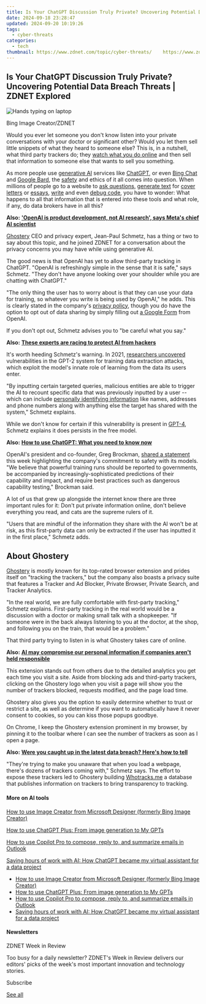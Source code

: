 ```yaml
---
title: Is Your ChatGPT Discussion Truly Private? Uncovering Potential Data Breach Threats | ZDNET Explored
date: 2024-09-18 23:28:47
updated: 2024-09-20 10:19:26
tags:
  - cyber-threats
categories:
  - tech
thumbnail: https://www.zdnet.com/topic/cyber-threats/    https://www.zdnet.com/a/img/resize/cd5c5598df29b1cf884a9648329b4726398e69b2/2023/04/13/2d5ea2ef-2d4f-4e97-b289-e13b37c04115/hands-typing.jpg?width=170&height=96&fit=crop&auto=webp
---
```


## Is Your ChatGPT Discussion Truly Private? Uncovering Potential Data Breach Threats | ZDNET Explored

![Hands typing on laptop](https://www.zdnet.com/a/img/resize/a3fc5bd3c42a830699d0db3a9840b2de39959abc/2023/04/13/2d5ea2ef-2d4f-4e97-b289-e13b37c04115/hands-typing.jpg?auto=webp&width=1280)

Bing Image Creator/ZDNET

Would you ever let someone you don't know listen into your private conversations with your doctor or significant other? Would you let them sell little snippets of what they heard to someone else? This is, in a nutshell, what third party trackers do; they [watch what you do online](https://www.zdnet.com/article/amid-ai-craze-what-will-it-take-for-firms-to-take-data-security-seriously/) and then sell that information to someone else that wants to sell you something. 

As more people use [generative AI](https://www.zdnet.com/article/just-how-big-is-this-new-generative-ai-think-internet-level-disruption/) services like [ChatGPT](https://www.zdnet.com/article/what-is-chatgpt-and-why-does-it-matter-heres-everything-you-need-to-know/), or even [Bing Chat](https://www.zdnet.com/article/what-is-the-new-bing-heres-everything-you-need-to-know/) and [Google Bard](https://www.zdnet.com/article/what-is-google-bard-heres-everything-you-need-to-know/), the [safety](https://www.zdnet.com/article/the-white-house-seeks-your-opinion-on-chatgpt-and-ai-tools-for-safety-policy/) and ethics of it all comes into question. When millions of people go to a website to [ask questions](https://www.zdnet.com/article/how-to-write-better-chatgpt-prompts/), [generate text](https://www.zdnet.com/article/how-to-use-chatgpt/) for [cover letters](https://www.zdnet.com/article/how-to-use-chatgpt-to-write-a-cover-letter/) or [essays](https://www.zdnet.com/article/how-to-use-chatgpt-to-write-an-essay/), [write](https://www.zdnet.com/article/how-to-use-chatgpt-to-write-code/) and even [debug code](https://www.zdnet.com/article/okay-so-chatgpt-just-debugged-my-code-for-real/), you have to wonder: What happens to all that information that is entered into these tools and what role, if any, do data brokers have in all this?

**Also:** [**'OpenAI is product development, not AI research', says Meta's chief AI scientist**](https://www.zdnet.com/article/openai-is-product-development-its-not-ai-research-says-metas-chief-ai-scientist-lecun/)

[Ghostery](https://www.ghostery.com/) CEO and privacy expert, Jean-Paul Schmetz, has a thing or two to say about this topic, and he joined ZDNET for a conversation about the privacy concerns you may have while using generative AI. 

The good news is that OpenAI has yet to allow third-party tracking in ChatGPT. "OpenAI is refreshingly simple in the sense that it is safe," says Schmetz. "They don't have anyone looking over your shoulder while you are chatting with ChatGPT."

"The only thing the user has to worry about is that they can use your data for training, so whatever you write is being used by OpenAI," he adds. This is clearly stated in the company's [privacy policy](https://openai.com/policies/privacy-policy), though you do have the option to opt out of data sharing by simply filling out [a Google Form](https://docs.google.com/forms/d/1t2y-arKhcjlKc1I5ohl9Gb16t6Sq-iaybVFEbLFFjaI/viewform?ts=63cec7c0&edit%5Frequested=true) from OpenAI. 

If you don't opt out, Schmetz advises you to "be careful what you say." 

**Also:** [**These experts are racing to protect AI from hackers**](https://www.zdnet.com/in-depth/innovation/these-experts-are-racing-to-protect-ai-from-hackers-time-is-running-out/#link=%7B%22linkText%22:%22%3Cstrong%3EThese%20experts%20are%20racing%20to%20protect%20AI%20from%20hackers.%20Time%20is%20running%20out%20%3C/strong%3E%22,%22target%22:%22%5Fblank%22,%22href%22:%22https://www.zdnet.com/in-depth/innovation/these-experts-are-racing-to-protect-ai-from-hackers-time-is-running-out/%22,%22role%22:%22standard%22,%22absolute%22:%22%22%7D)

It's worth heeding Schmetz's warning. In 2021, [researchers uncovered](https://www.usenix.org/system/files/sec21-carlini-extracting.pdf) vulnerabilities in the GPT-2 system for training data extraction attacks, which exploit the model's innate role of learning from the data its users enter. 

"By inputting certain targeted queries, malicious entities are able to trigger the AI to recount specific data that was previously inputted by a user -- which can include [personally identifying information](https://www.zdnet.com/article/personally-identifiable-information-pii-what-it-is-how-its-used-and-how-to-protect-it/) like names, addresses and phone numbers along with anything else the target has shared with the system," Schmetz explains. 

While we don't know for certain if this vulnerability is present in [GPT-4](https://www.zdnet.com/article/what-is-gpt-4-heres-everything-you-need-to-know/), Schmetz explains it does persists in the free model. 

**Also:** [**How to use ChatGPT: What you need to know now**](https://www.zdnet.com/article/how-to-use-chatgpt/)

OpenAI's president and co-founder, Greg Brockman, [shared a statement](https://twitter.com/gdb/status/1646183424024268800?cxt=HHwWgMDSgcbGtdgtAAAA) this week highlighting the company's commitment to safety with its models. "We believe that powerful training runs should be reported to governments, be accompanied by increasingly-sophisticated predictions of their capability and impact, and require best practices such as dangerous capability testing," Brockman said. 

A lot of us that grew up alongside the internet know there are three important rules for it: Don't put private information online, don't believe everything you read, and cats are the supreme rulers of it. 

"Users that are mindful of the information they share with the AI won't be at risk, as this first-party data can only be extracted if the user has inputted it in the first place," Schmetz adds.

## About Ghostery

[Ghostery](https://www.ghostery.com/) is mostly known for its top-rated browser extension and prides itself on "tracking the trackers," but the company also boasts a privacy suite that features a Tracker and Ad Blocker, Private Browser, Private Search, and Tracker Analytics. 

"In the real world, we are fully comfortable with first-party tracking," Schmetz explains. First-party tracking in the real world would be a discussion with a doctor or making small talk with a shopkeeper. "If someone were in the back always listening to you at the doctor, at the shop, and following you on the train, that would be a problem." 

That third party trying to listen in is what Ghostery takes care of online.

**Also:** [**AI may compromise our personal information if companies aren't held responsible**](https://www.zdnet.com/article/amid-ai-craze-what-will-it-take-for-firms-to-take-data-security-seriously/)

This extension stands out from others due to the detailed analytics you get each time you visit a site. Aside from blocking ads and third-party trackers, clicking on the Ghostery logo when you visit a page will show you the number of trackers blocked, requests modified, and the page load time. 

Ghostery also gives you the option to easily determine whether to trust or restrict a site, as well as determine if you want to automatically have it never consent to cookies, so you can kiss those popups goodbye. 

On Chrome, I keep the Ghostery extension prominent in my browser, by pinning it to the toolbar where I can see the number of trackers as soon as I open a page. 

**Also:** [**Were you caught up in the latest data breach? Here's how to tell**](https://www.zdnet.com/article/were-you-caught-up-in-the-latest-data-breach-heres-how-to-tell/)

"They're trying to make you unaware that when you load a webpage, there's dozens of trackers coming with," Schmetz says. The effort to expose these trackers led to Ghostery building [Whotracks.me](https://whotracks.me/) a database that publishes information on trackers to bring transparency to tracking.

#### More on AI tools

[How to use Image Creator from Microsoft Designer (formerly Bing Image Creator)](https://www.zdnet.com/article/how-to-use-bing-image-creator-microsoft-designer/ "How to use Image Creator from Microsoft Designer (formerly Bing Image Creator)")

[How to use ChatGPT Plus: From image generation to My GPTs](https://www.zdnet.com/article/how-to-use-chatgpt-plus-from-gpt-4o-to-interactive-tables/ "How to use ChatGPT Plus: From image generation to My GPTs")

[How to use Copilot Pro to compose, reply to, and summarize emails in Outlook](https://www.zdnet.com/article/how-to-use-copilot-pro-to-compose-reply-to-and-summarize-emails-in-outlook/ "How to use Copilot Pro to compose, reply to, and summarize emails in Outlook")

[Saving hours of work with AI: How ChatGPT became my virtual assistant for a data project](https://www.zdnet.com/article/saving-hours-of-work-with-ai-how-chatgpt-became-my-virtual-assistant-for-a-data-project/ "Saving hours of work with AI: How ChatGPT became my virtual assistant for a data project")

* [How to use Image Creator from Microsoft Designer (formerly Bing Image Creator)](https://www.zdnet.com/article/how-to-use-bing-image-creator-microsoft-designer/ "How to use Image Creator from Microsoft Designer (formerly Bing Image Creator)")
* [How to use ChatGPT Plus: From image generation to My GPTs](https://www.zdnet.com/article/how-to-use-chatgpt-plus-from-gpt-4o-to-interactive-tables/ "How to use ChatGPT Plus: From image generation to My GPTs")
* [How to use Copilot Pro to compose, reply to, and summarize emails in Outlook](https://www.zdnet.com/article/how-to-use-copilot-pro-to-compose-reply-to-and-summarize-emails-in-outlook/ "How to use Copilot Pro to compose, reply to, and summarize emails in Outlook")
* [Saving hours of work with AI: How ChatGPT became my virtual assistant for a data project](https://www.zdnet.com/article/saving-hours-of-work-with-ai-how-chatgpt-became-my-virtual-assistant-for-a-data-project/ "Saving hours of work with AI: How ChatGPT became my virtual assistant for a data project")

#### Newsletters

ZDNET Week in Review

Too busy for a daily newsletter? ZDNET's Week in Review delivers our editors' picks of the week's most important innovation and technology stories.

 Subscribe

[See all](https://www.zdnet.com/newsletters/)

<ins class="adsbygoogle"
     style="display:block"
     data-ad-format="autorelaxed"
     data-ad-client="ca-pub-7571918770474297"
     data-ad-slot="1223367746"></ins>



<ins class="adsbygoogle"
     style="display:block"
     data-ad-client="ca-pub-7571918770474297"
     data-ad-slot="8358498916"
     data-ad-format="auto"
     data-full-width-responsive="true"></ins>
